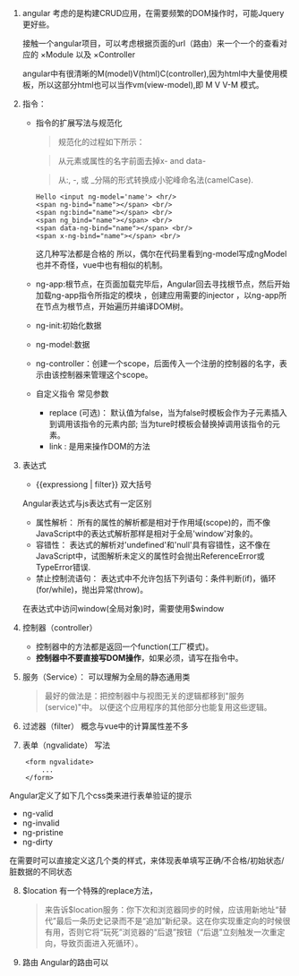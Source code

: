 
1. angular 考虑的是构建CRUD应用，在需要频繁的DOM操作时，可能Jquery更好些。

    接触一个angular项目，可以考虑根据页面的url（路由）来一个一个的查看对应的 ×Module 以及 ×Controller

    angular中有很清晰的M(model)V(html)C(controller),因为html中大量使用模板，所以这部分html也可以当作vm(view-model),即 M V V-M 模式。






2. 指令：

    + 指令的扩展写法与规范化

        >规范化的过程如下所示：

        >从元素或属性的名字前面去掉x- and data-

        >从:, -, 或 _分隔的形式转换成小驼峰命名法(camelCase).


        ```
        Hello <input ng-model='name'> <hr/>
        <span ng-bind="name"></span> <br/>
        <span ng:bind="name"></span> <br/>
        <span ng_bind="name"></span> <br/>
        <span data-ng-bind="name"></span> <br/>
        <span x-ng-bind="name"></span> <br/>
        ```
        这几种写法都是合格的
        所以，偶尔在代码里看到ng-model写成ngModel也并不奇怪，vue中也有相似的机制。


    + ng-app:根节点，在页面加载完毕后，Angular回去寻找根节点，然后开始加载ng-app指令所指定的模块 ，创建应用需要的injector ，以ng-app所在节点为根节点，开始遍历并编译DOM树。

    + ng-init:初始化数据
    + ng-model:数据
    + ng-controller：创建一个scope，后面传入一个注册的控制器的名字，表示由该控制器来管理这个scope。


    + 自定义指令
        常见参数
        - replace (可选)： 默认值为false，当为false时模板会作为子元素插入到调用该指令的元素内部;
                            当为ture时模板会替换掉调用该指令的元素。
        - link : 是用来操作DOM的方法 

3. 表达式
    + {{expressiong | filter}} 双大括号

    Angular表达式与js表达式有一定区别
    + 属性解析： 所有的属性的解析都是相对于作用域(scope)的，而不像JavaScript中的表达式解析那样是相对于全局'window'对象的。
    + 容错性： 表达式的解析对'undefined'和'null'具有容错性，这不像在JavaScript中，试图解析未定义的属性时会抛出ReferenceError或TypeError错误.
    + 禁止控制流语句： 表达式中不允许包括下列语句：条件判断(if)，循环(for/while)，抛出异常(throw)。

    在表达式中访问window(全局对象)时，需要使用$window

4. 控制器（controller）

    + 控制器中的方法都是返回一个function(工厂模式)。
    + **控制器中不要直接写DOM操作**，如果必须，请写在指令中。

5. 服务（Service）：
   可以理解为全局的静态通用类
   > 最好的做法是：把控制器中与视图无关的逻辑都移到"服务(service)"中。 以便这个应用程序的其他部分也能复用这些逻辑。



6. 过滤器（filter）
    概念与vue中的计算属性差不多

7. 表单（ngvalidate）
写法
```
    <form ngvalidate>
        ...
    </form>
```

Angular定义了如下几个css类来进行表单验证的提示

+ ng-valid 
+ ng-invalid 
+ ng-pristine 
+ ng-dirty

在需要时可以直接定义这几个类的样式，来体现表单填写正确/不合格/初始状态/脏数据的不同状态

8. $location
    有一个特殊的replace方法，
    >来告诉$location服务：你下次和浏览器同步的时候，应该用新地址“替代”最后一条历史记录而不是“追加”新纪录。这在你实现重定向的时候很有用，否则它将“玩死”浏览器的“后退”按钮（“后退”立刻触发一次重定向，导致页面进入死循环）。


9. 路由
    Angular的路由可以